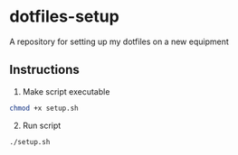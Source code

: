 # dotfiles-setup
A repository for setting up my dotfiles on a new equipment


## Instructions

1. Make script executable

```bash
chmod +x setup.sh
```

2. Run script

```bash
./setup.sh
```
